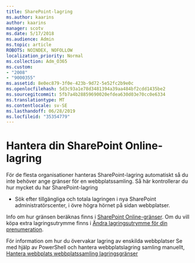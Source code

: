 ```yaml
---
title: SharePoint-lagring
ms.author: kaarins
author: kaarins
manager: scotv
ms.date: 5/17/2018
ms.audience: Admin
ms.topic: article
ROBOTS: NOINDEX, NOFOLLOW
localization_priority: Normal
ms.collection: Adm_O365
ms.custom:
- "2008"
- "9000355"
ms.assetid: 8e0ec879-3f0e-423b-9d72-5e52fc2b9e0c
ms.openlocfilehash: 5d3c93a1e78d3481394a39aa484bf2cdd1435be2
ms.sourcegitcommit: 5fb7a4b28859690020efdea630d03e70cc0e6334
ms.translationtype: MT
ms.contentlocale: sv-SE
ms.lasthandoff: 06/28/2019
ms.locfileid: "35354779"
---
```

# <a name="manage-your-sharepoint-online-storage"></a>Hantera din SharePoint Online-lagring

För de flesta organisationer hanteras SharePoint-lagring automatiskt så du inte behöver ange gränser för en webbplatssamling. Så här kontrollerar du hur mycket du har SharePoint-lagring
  
- Sök efter tillgängliga och totala lagringen i nya SharePoint administratörscenter, i övre högra hörnet på sidan webbplatser.

Info om hur gränsen beräknas finns i [SharePoint Online-gränser](https://go.microsoft.com/fwlink/p/?LinkID=856113). Om du vill köpa extra lagringsutrymme finns i [Ändra lagringsutrymme för din prenumeration](https://go.microsoft.com/fwlink/?linkid=866428).
  
För information om hur du övervakar lagring av enskilda webbplatser Se med hjälp av PowerShell och hantera webbplatslagring samling manuellt, [Hantera webbplats webbplatssamling lagringsgränser](https://go.microsoft.com/fwlink/?linkid=867833)
  